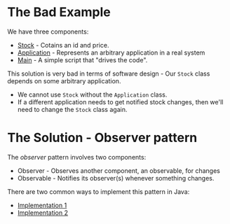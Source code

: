 # The Bad Example

We have three components:

 * [Stock](src/csc301/observerExample/Stock.java) - Cotains an id and price.
 * [Application](src/csc301/observerExample/Application.java) - Represents an arbitrary application in a real system
 * [Main](src/csc301/observerExample/Main.java) - A simple script that "drives the code".

This solution is very bad in terms of software design - Our `Stock` class depends on some arbitrary application.
 * We cannot use `Stock` without the `Application` class.
 * If a different application needs to get notified stock changes, then we'll need to change the `Stock` class again.
 
# The Solution - Observer pattern

The _observer_ pattern involves two components:

 * Observer - Observes another component, an observable, for changes
 * Observable - Notifies its observer(s) whenever something changes.

There are two common ways to implement this pattern in Java:
 * [Implementation 1](https://github.com/csc301-fall2014/ObserverAndAdapterExample/tree/observer-impl1)
 * [Implementation 2](https://github.com/csc301-fall2014/ObserverAndAdapterExample/tree/observer-impl2)
 

